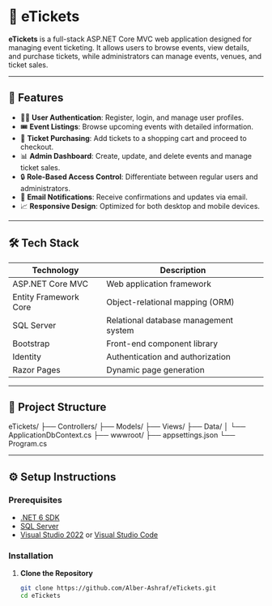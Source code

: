 # 🎫 eTickets

**eTickets** is a full-stack ASP.NET Core MVC web application designed for managing event ticketing. It allows users to browse events, view details, and purchase tickets, while administrators can manage events, venues, and ticket sales.

---

## 🚀 Features

- 🧑‍💼 **User Authentication**: Register, login, and manage user profiles.
- 🎟️ **Event Listings**: Browse upcoming events with detailed information.
- 🛒 **Ticket Purchasing**: Add tickets to a shopping cart and proceed to checkout.
- 📊 **Admin Dashboard**: Create, update, and delete events and manage ticket sales.
- 🔒 **Role-Based Access Control**: Differentiate between regular users and administrators.
- 📧 **Email Notifications**: Receive confirmations and updates via email.
- 📈 **Responsive Design**: Optimized for both desktop and mobile devices.

---

## 🛠️ Tech Stack

| Technology           | Description                          |
|----------------------|--------------------------------------|
| ASP.NET Core MVC     | Web application framework            |
| Entity Framework Core| Object-relational mapping (ORM)      |
| SQL Server           | Relational database management system|
| Bootstrap            | Front-end component library          |
| Identity             | Authentication and authorization     |
| Razor Pages          | Dynamic page generation              |

---

## 🧱 Project Structure
eTickets/
├── Controllers/
├── Models/ 
├── Views/ 
├── Data/ 
│ 
└── ApplicationDbContext.cs 
├── wwwroot/ 
├── appsettings.json 
└── Program.cs

---

## ⚙️ Setup Instructions

### Prerequisites

- [.NET 6 SDK](https://dotnet.microsoft.com/download/dotnet/6.0)
- [SQL Server](https://www.microsoft.com/en-us/sql-server/sql-server-downloads)
- [Visual Studio 2022](https://visualstudio.microsoft.com/) or [Visual Studio Code](https://code.visualstudio.com/)

### Installation

1. **Clone the Repository**

   ```bash
   git clone https://github.com/Alber-Ashraf/eTickets.git
   cd eTickets
